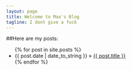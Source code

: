 ```yaml
---
layout: page
title: Welcome to Max's Blog
tagline: I dont give a fuck
---
```

##Here are my posts:
<ul class="posts">
  {% for post in site.posts %}
    <li><span>{{ post.date | date_to_string }}</span> &raquo; <a href="{{ BASE_PATH }}{{ post.url }}">{{ post.title }}</a></li>
  {% endfor %}
 </ul>


